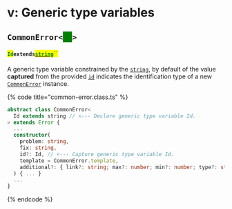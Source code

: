 # v: Generic type variables

## `CommonError<`<mark style="color:green;background-color:green;">`Id`</mark>`>`

#### <mark style="color:green;">`Id`</mark>`extends`[<mark style="color:green;">`string`</mark>](https://www.typescriptlang.org/docs/handbook/basic-types.html#string)<mark style="color:green;">``</mark>

​A generic type variable constrained by the [`string`](https://developer.mozilla.org/en-US/docs/Web/JavaScript/Reference/Global\_Objects/String), by default of the value **captured** from the provided [`id`](constructor.md#id-id) indicates the identification type of a new [`CommonError`](broken-reference) instance.

{% code title="common-error.class.ts" %}
```typescript
abstract class CommonError<
  Id extends string // <--- Declare generic type variable Id.
> extends Error {
  ...
  constructor(
    problem: string,
    fix: string,
    id?: Id, // <--- Capture generic type variable Id.
    template = CommonError.template,
    additional?: { link?: string; max?: number; min?: number; type?: string }
  ) { ... }
  ...
}
```
{% endcode %}
